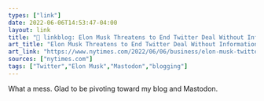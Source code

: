 ```yaml
---
types: ["link"]
date: 2022-06-06T14:53:47-04:00
layout: link
title: "🔗 linkblog: Elon Musk Threatens to End Twitter Deal Without Information on Spam Accounts - The New York Times'"
art_title: "Elon Musk Threatens to End Twitter Deal Without Information on Spam Accounts - The New York Times"
art_link: "https://www.nytimes.com/2022/06/06/business/elon-musk-twitter.html"
sources: ["nytimes.com"]
tags: ["Twitter","Elon Musk","Mastodon","blogging"]
---
```

What a mess. Glad to be pivoting toward my blog and Mastodon.
 
